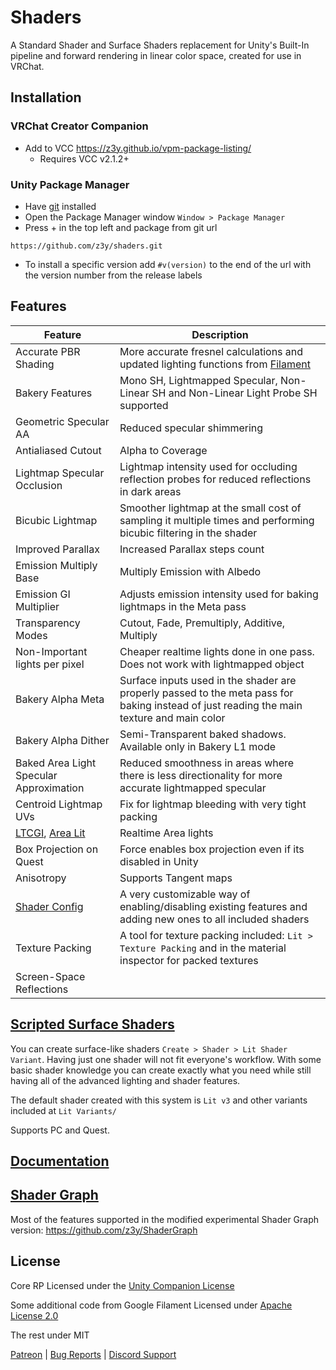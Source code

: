 # Shaders

A Standard Shader and Surface Shaders replacement for Unity's Built-In pipeline and forward rendering in linear color space, created for use in VRChat.

## Installation

### VRChat Creator Companion
- Add to VCC https://z3y.github.io/vpm-package-listing/
    - Requires VCC v2.1.2+

### Unity Package Manager

- Have [git](https://git-scm.com/downloads) installed
- Open the Package Manager window `Window > Package Manager`
- Press + in the top left and package from git url

```
https://github.com/z3y/shaders.git
```
- To install a specific version add `#v(version)` to the end of the url with the version number  from the release labels

## Features

| Feature | Description |
| - | - |
|Accurate PBR Shading | More accurate fresnel calculations and updated lighting functions from [Filament](https://github.com/google/filament) |
|Bakery Features| Mono SH, Lightmapped Specular, Non-Linear SH and Non-Linear Light Probe SH supported |
|Geometric Specular AA| Reduced specular shimmering |
|Antialiased Cutout | Alpha to Coverage |
|Lightmap Specular Occlusion| Lightmap intensity used for occluding reflection probes for reduced reflections in dark areas|
|Bicubic Lightmap| Smoother lightmap at the small cost of sampling it multiple times and performing bicubic filtering in the shader|
|Improved Parallax | Increased Parallax steps count |
|Emission Multiply Base | Multiply Emission with Albedo|
|Emission GI Multiplier| Adjusts emission intensity used for baking lightmaps in the Meta pass |
|Transparency Modes | Cutout, Fade, Premultiply, Additive, Multiply|
|Non-Important lights per pixel| Cheaper realtime lights done in one pass. Does not work with lightmapped object |
|Bakery Alpha Meta| Surface inputs used in the shader are properly passed to the meta pass for baking instead of just reading the main texture and main color|
|Bakery Alpha Dither|Semi-Transparent baked shadows. Available only in Bakery L1 mode|
|Baked Area Light Specular Approximation| Reduced smoothness in areas where there is less directionality for more accurate lightmapped specular|
|Centroid Lightmap UVs|Fix for lightmap bleeding with very tight packing|
|[LTCGI](https://github.com/PiMaker/ltcgi), [Area Lit](https://booth.pm/en/items/3661829)|Realtime Area lights|
|Box Projection on Quest| Force enables box projection even if its disabled in Unity|
|Anisotropy| Supports Tangent maps|
|[Shader Config](/Documentation~/ScriptedSurfaceShaders.md#config-example)| A very customizable way of enabling/disabling existing features and adding new ones to all included shaders|
|Texture Packing| A tool for texture packing included: `Lit > Texture Packing` and in the material inspector for packed textures |
|Screen-Space Reflections| |

## [Scripted Surface Shaders](/Documentation~/CreatingVariants.md)

You can create surface-like shaders `Create > Shader > Lit Shader Variant`. Having just one  shader will not fit everyone's workflow. With some basic shader knowledge you can create exactly what you need while still having all of the advanced lighting and shader features.

The default shader created with this system is `Lit v3` and other variants included at `Lit Variants/`

Supports PC and Quest.

## [Documentation](/Documentation~/Documentation.md)

## [Shader Graph](https://github.com/z3y/ShaderGraph)

Most of the features supported in the modified experimental Shader Graph version: <https://github.com/z3y/ShaderGraph>

## License

Core RP Licensed under the [Unity Companion License](/ShaderLibrary//CoreRP/LICENSE.md)

Some additional code from Google Filament Licensed under [Apache License 2.0](/ShaderLibrary//FilamentLicense.md)

The rest under MIT


[Patreon](https://www.patreon.com/z3y) |
[Bug Reports](https://github.com/z3y/shaders/issues) |
[Discord Support](https://discord.gg/bw46tKgRFT)
